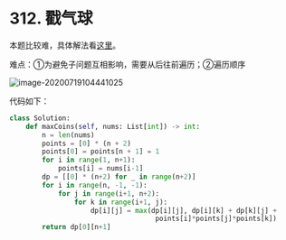 # 312. 戳气球

本题比较难，具体解法看[这里](https://leetcode-cn.com/problems/burst-balloons/solution/dong-tai-gui-hua-tao-lu-jie-jue-chuo-qi-qiu-wen-ti/)。

难点：①为避免子问题互相影响，需要从后往前遍历；②遍历顺序

![image-20200719104441025](https://i.loli.net/2020/07/19/QNvFxmZrsjDO3fU.png)

代码如下：

```python
class Solution:
    def maxCoins(self, nums: List[int]) -> int:
        n = len(nums)
        points = [0] * (n + 2)
        points[0] = points[n + 1] = 1
        for i in range(1, n+1):
            points[i] = nums[i-1]
        dp = [[0] * (n+2) for _ in range(n+2)]       
        for i in range(n, -1, -1):
            for j in range(i+1, n+2):
                for k in range(i+1, j):
                    dp[i][j] = max(dp[i][j], dp[i][k] + dp[k][j] +
                                    points[i]*points[j]*points[k])
        return dp[0][n+1]
```

